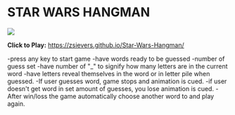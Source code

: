 <h1>STAR WARS HANGMAN</h1>

<img src="https://vignette.wikia.nocookie.net/starwars/images/c/cc/Star-wars-logo-new-tall.jpg/revision/latest?cb=20190313021755">

<strong>Click to Play:</strong> 
https://zsievers.github.io/Star-Wars-Hangman/

-press any key to start game
-have words ready to be guessed
-number of guess set
-have number of "_" to signify how many letters are in the current word
-have letters reveal themselves in the word or in letter pile when guessed. 
-If user guesses word, game stops and animation is cued. 
-if user doesn't get word in set amount of guesses, you lose animation is cued. 
-After win/loss the game automatically choose another word to and play again. 